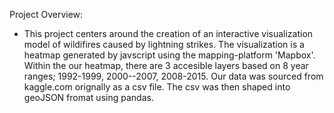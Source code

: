 Project Overview:
  - This project centers around the creation of an interactive visualization model of wildifires caused by lightning strikes.  The visualization is a heatmap generated by javscript using the mapping-platform 'Mapbox'.  Within the our heatmap, there are 3 accesible layers based on 8 year ranges; 1992-1999, 2000--2007, 2008-2015.  Our data was sourced from kaggle.com orignally as a csv file.  The csv was then shaped into geoJSON fromat using pandas.   
